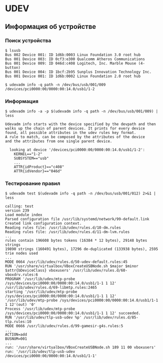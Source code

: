 # UDEV

## Информация об устройстве

### Поиск устройства

    $ lsusb
    Bus 002 Device 001: ID 1d6b:0003 Linux Foundation 3.0 root hub
    Bus 001 Device 003: ID 0cf3:e300 Qualcomm Atheros Communications
    Bus 001 Device 009: ID 046d:c408 Logitech, Inc. Marble Mouse (4-button)
    Bus 001 Device 004: ID 1bcf:2b95 Sunplus Innovation Technology Inc.
    Bus 001 Device 001: ID 1d6b:0002 Linux Foundation 2.0 root hub

    $ udevadm info -q path -n /dev/bus/usb/001/009
    /devices/pci0000:00/0000:00:14.0/usb1/1-2

### Информация

    $ udevadm info -a -p $(udevadm info -q path -n /dev/bus/usb/001/009) | less

    Udevadm info starts with the device specified by the devpath and then
    walks up the chain of parent devices. It prints for every device
    found, all possible attributes in the udev rules key format.
    A rule to match, can be composed by the attributes of the device
    and the attributes from one single parent device.

      looking at device '/devices/pci0000:00/0000:00:14.0/usb1/1-2':
        KERNEL=="1-2"
        SUBSYSTEM=="usb"
        ...
        ATTR{idProduct}=="c408"
        ATTR{idVendor}=="046d"

### Тестирование правил

    $ udevadm test $(udevadm info -q path -n /dev/bus/usb/001/012) 2>&1 | less

    calling: test
    version 239
    Load module index
    Parsed configuration file /usr/lib/systemd/network/99-default.link
    Created link configuration context.
    Reading rules file: /usr/lib/udev/rules.d/10-dm.rules
    Reading rules file: /usr/lib/udev/rules.d/11-dm-lvm.rules
    ...
    rules contain 196608 bytes tokens (16384 * 12 bytes), 29148 bytes strings
    19890 strings (160491 bytes), 17296 de-duplicated (133938 bytes), 2595 trie nodes used
    ...
    MODE 0664 /usr/lib/udev/rules.d/50-udev-default.rules:45
    RUN '/usr/share/virtualbox/VBoxCreateUSBNode.sh $major $minor $attr{bDeviceClass} vboxusers' /usr/lib/udev/rules.d/60-vboxdrv.rules:6
    PROGRAM '/usr/lib/udev/mtp-probe /sys/devices/pci0000:00/0000:00:14.0/usb1/1-1 1 12' /usr/lib/udev/rules.d/69-libmtp.rules:2465
    starting '/usr/lib/udev/mtp-probe /sys/devices/pci0000:00/0000:00:14.0/usb1/1-1 1 12'
    '/usr/lib/udev/mtp-probe /sys/devices/pci0000:00/0000:00:14.0/usb1/1-1 1 12'(out) '0'
    Process '/usr/lib/udev/mtp-probe /sys/devices/pci0000:00/0000:00:14.0/usb1/1-1 1 12' succeeded.
    RUN '/usr/lib/udev/tlp-usb-udev %p' /usr/lib/udev/rules.d/85-tlp.rules:10
    MODE 0666 /usr/lib/udev/rules.d/99-gamesir-g4s.rules:5
    ...
    ACTION=add
    BUSNUM=001
    ...
    run: '/usr/share/virtualbox/VBoxCreateUSBNode.sh 189 11 00 vboxusers'
    run: '/usr/lib/udev/tlp-usb-udev /devices/pci0000:00/0000:00:14.0/usb1/1-1'
